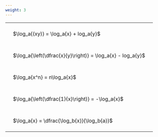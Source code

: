 ```yaml
---
weight: 3
---
```


<style type="text/css">
#T_3cee3 th.col_heading {
  text-align: left;
  font-size: 1em;
}
#T_3cee3 td {
  text-align: left;
  font-size: 1em;
  padding: 1.5em;
}
</style>
<table id="T_3cee3">
  <thead>
  </thead>
  <tbody>
    <tr>
      <td id="T_3cee3_row0_col0" class="data row0 col0" >$\log_a{(xy)} = \log_a{x} + log_a{y}$</td>
    </tr>
    <tr>
      <td id="T_3cee3_row1_col0" class="data row1 col0" >$\log_a{\left(\dfrac{x}{y}\right)} = \log_a{x} - log_a{y}$</td>
    </tr>
    <tr>
      <td id="T_3cee3_row2_col0" class="data row2 col0" >$\log_a{x^n} = n\log_a{x}$</td>
    </tr>
    <tr>
      <td id="T_3cee3_row3_col0" class="data row3 col0" >$\log_a{\left(\dfrac{1}{x}\right)} = -\log_a{x}$</td>
    </tr>
    <tr>
      <td id="T_3cee3_row4_col0" class="data row4 col0" >$\log_a{x} = \dfrac{\log_b{x}}{\log_b{a}}$</td>
    </tr>
  </tbody>
</table>
